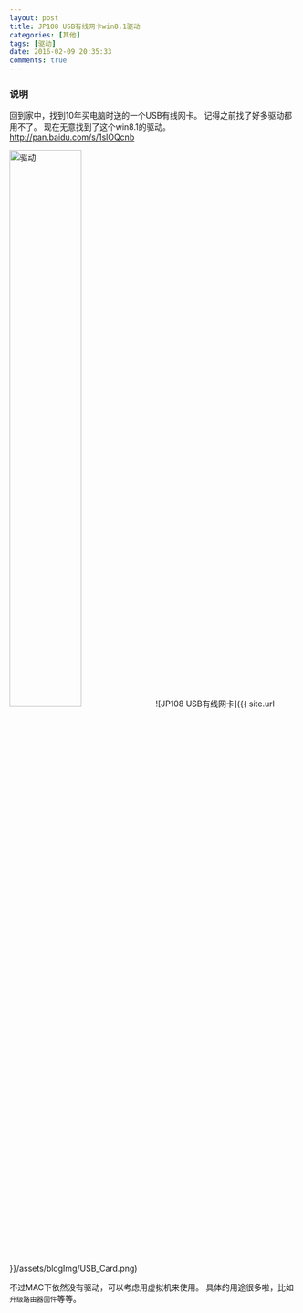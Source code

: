```yaml
---
layout: post
title: JP108 USB有线网卡win8.1驱动
categories: [其他]
tags: [驱动]
date: 2016-02-09 20:35:33
comments: true
---
```


### 说明
回到家中，找到10年买电脑时送的一个USB有线网卡。
记得之前找了好多驱动都用不了。
现在无意找到了这个win8.1的驱动。
<http://pan.baidu.com/s/1slOQcnb>

<!--more-->
<img src="{{ site.url }}/assets/blogImg/USB_Card_device.png" width="50%" alt="驱动"/>
![JP108 USB有线网卡]({{ site.url }}/assets/blogImg/USB_Card.png)

不过MAC下依然没有驱动，可以考虑用虚拟机来使用。
具体的用途很多啦，比如`升级路由器固件`等等。
